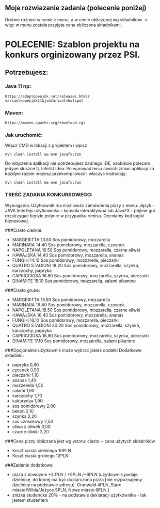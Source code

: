## Moje rozwiazanie zadania (polecenie poniżej) 
Drobne różnice w cenie z menu,
a w cenie obliczonej wg składników
-> więc w menu została przyjęta cena obliczona składnikami.


# POLECENIE: Szablon projektu na konkurs orginizowany przez PSI.

## Potrzebujesz:
### Java 11 np:
```
https://adoptopenjdk.net/releases.html?variant=openjdk11&jvmVariant=hotspot
```
### Maven:
```
https://maven.apache.org/download.cgi
```

### Jak uruchomić:
Włącz CMD w lokacji z projektem i wpisz 
```
mvn clean install && mvn javafx:run
```

Do włączenia aplikacji nie potrzebujesz żadnego IDE, osobiście polecam jedyne słuszne tj. IntelliJ Idea.
Po wprowadzeniu swoich zmian aplikacji za każdym razem możesz przekompilować i właczyć instrukcją:
```
mvn clean install && mvn javafx:run
```


### TREŚĆ ZADANIA KONKURSOWEGO:
Wymagania:
Użytkownik ma możliwość zamówienia pizzy z menu.
Język - JAVA
Interfejs użytkownika - konsola interaktywna lub JavaFX - piękne gui rozstrzygać będzie jedynie w przypadku remisu. Oceniamy kod logiki biznesowej.


###Ciasto cienkie:
 - MARGERITTA        13.50
Sos pomidorowy, mozzarella
 - MARINARA        14.40
Sos pomidorowy, mozzarella, czosnek
 - NAPOLETANA        16.50
Sos pomidorowy, mozzarella, czarne oliwki
 - HAWAJSKA        14.40
Sos pomidorowy, mozzarella, ananas
 - FUNGHI            14.10
Sos pomidorowy, mozzarella, pieczarki
 - QUATRO STAGIONI    18.20
Sos pomidorowy, mozzarella, szynka, karczochy, papryka
 - CAPRICCIOSA        16.80
Sos pomidorowy, mozzarella, szynka, pieczarki
 - DINAMITE        15.10
Sos pomidorowy, mozzarella, salami pikantne

###Ciasto grube:
 - MARGERITTA        15.50
Sos pomidorowy, mozzarella
 - MARINARA        16.40
Sos pomidorowy, mozzarella, czosnek
 - NAPOLETANA        18.50
Sos pomidorowy, mozzarella, czarne oliwki
 - HAWAJSKA        16.40
Sos pomidorowy, mozzarella, ananas
 - FUNGHI            16.10
Sos pomidorowy, mozzarella, pieczarki
 - QUATRO STAGIONI    20.20
Sos pomidorowy, mozzarella, szynka, karczochy, papryka
 - CAPRICCIOSA        18.80
Sos pomidorowy, mozzarella, szynka, pieczarki
 - DINAMITE        17.10
Sos pomidorowy, mozzarella, salami pikantne


###Opcjonalnie użytkownik może wybrać jakieś dodatki
Dodatkowe składniki:
 - papryka             0,80
 - czosnek                0,90
 - pieczarki             1,10
 - ananas                1,40
 - mozzerella             1,50
 - salami                1,60
 - karczochy            1,70
 - kukurydza            1,90
 - sos pomidorowy        2,00
 - bekon                2,10
 - szynka                 2,20
 - sos czosnkowy        2,50
 - oliwa z oliwek        3,00
 - czarne oliwki        3,20


###Cena pizzy obliczana jest wg wzoru:
ciasto + cena użytych składników
 - Koszt ciasta cienkiego   10PLN
 - Koszt ciasta grubego     12PLN


###Zadanie dodatkowe:
 - pizza z dowozem +4 PLN / +5PLN /+6PLN (użytkownik podaje dzielnice, do której ma być dostarczona pizza [nie rozpoznajemy dzielnicy na podstawie adresu]. Grunwald 4PLN, Stare miasto/Wilda/Jeżyce 5PLN, Nowe miasto 6PLN )
 - zniżka studencka 20% - na podstawie deklaracji użytkownika - tak jestem studentem
